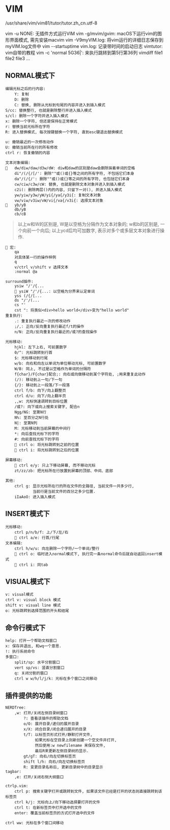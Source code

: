 # VIM

/usr/share/vim/vim81/tutor/tutor.zh_cn.utf-8

vim -u NONE: 无插件方式运行VIM
vim -g/mvim/gvim: macOS下运行vim的图形界面模式, 需先安装macvim
vim -V9myVIM.log: 将vim运行的详细日志保存到myVIM.log文件中
vim --startuptime vim.log: 记录带时间的启动日志
vimtutor: vim自带的教程
vim -c 'normal 5G36|': 来执行跳转到第5行第36列
vimdiff file1 file2 file3 ...

## NORMAL模式下
    编辑光标之后的行内容:
        Y: 复制
        D: 删除
        C: 替换, 删除从光标到句尾的内容并进入到插入模式
    S/cc: 替换整行, 也就是删除整行并进入插入模式
    s/cl: 删除一个字符并进入插入模式
    x: 删除一个字符, 但还是保持在正常模式
    r: 替换当前光标所在字符
    R: 进入替换模式, 每次按键替换一个字符, 直到esc键退出替换模式

    u: 撤销最近的一次修改动作
    U: 撤销当前所在行的所有修改
    ctrl r: 恢复撤销的内容

    文本对象编辑:
       dw/diw/daw/d3w/dW: diw和daw的区别是daw会删除挨着单词的空格
        di"/(/{/[/': 删除""或()或{}等之间的所有字符, 不包括它们本身
        da"/(/{/': 删除""或()或{}等之间的所有字符, 也包括它们本身
        cw/ciw/c3w/cW: 替换, 也就是删除文本对象并进入到插入模式
        c2i(: 删除两层()内的内容, 只留下一对(), 并进入插入模式
        yw/yiw/y3w/yW/yi{/ya{/y3i{: 复制文本对象
        vw/viw/v3iw/vW/vi{/va{/v3i{: 选择文本对象
       yb/yB
        db/yB
        cb/cB
> 以上w和W的区别是, W是以空格为分隔作为文本对象的;
> w和b的区别是, 一个向前一个向后;
> 以上ycd后均可加数字, 表示对多个或多层文本对象进行操作.

     宏:
        qa
        对具体某一行的操作样例
        q
        v/ctrl v/shift v 选择文本
        :normal @a

    surround插件:
        ysiw "/'/{...
         ysiW "/'/{...: 以空格为分界来认定单词
        yss (/{/[...
        ds "/'/(...
        cs "'
        cst ": 将类似<div>hello world</div>变为"hello world"
    重复执行:
        .: 重复执行最近一次的修改动作
        ;/,: 正向/反向重复执行最近f/t的操作
        n/N: 正向/反向重复执行最近的/或?的查找操作

    光标移动:
        hjkl: 左下上右, 可前置数字
        0/^: 光标跳转到行首
        $: 光标移动到行尾
        w/b: 向右和向左以单词为单位移动光标, 可前置数字
        W/B: 同上, 不过是以空格作为单词的分隔符
        f{char}/F{char}配合;: 向右或向做移动到某个字符处, ;用来重复此动作
        (/): 移动到上一句/下一句
        {/}: 移动到上一段落/下一段落
        ctrl f/b: 向下/向上翻整页
        ctrl d/u: 向下/向上翻半页
        ,,w: 光标快速调转到目标位置
        /或?: 向下或向上搜索关键字, 配合n
        Ngg/NG: 至第N行
        N%: 至百分之N行处
        N|: 至第N列
        M: 光标移动到当前屏幕的中间行
        *: 向后查找光标下的字符
        #: 向前查找光标下的字符
         ctrl o: 将光标跳转到之前的位置
         ctrl i: 将光标跳转到之后的位置

    屏幕移动:
         ctrl e/y: 只上下移动屏幕, 而不移动光标
        zt/zz/zb: 把光标所在行放置到屏幕的顶部、中间、底部

    其他:
        ctrl g: 显示光标所在行的所在文件的全路径, 当前文件一共多少行,
                当前行是当前文件的百分之多少位置.
        iIaAoO: 进入插入模式

## INSERT模式下
    光标移动:
        ctrl p/n/b/f: 上/下/左/右
         ctrl a/e: 行首/行尾
    文本编辑:
        ctrl h/w/u: 向左删除一个字符/一个单词/整行
         ctrl o: 临时进入normal模式下, 执行完一条normal命令后就自动返回insert模式
         ctrl i: 同tab

## VISUAL模式下
    v: visual模式
    ctrl v: visual block 模式
    shift v: visual line 模式
    o: 光标跳转到选择范围的开头和结尾

## 命令行模式下
    help: 打开一个帮助文档窗口
    x: 保存并退出, 和wq一个意思.
    !: 执行系统命令
    多窗口:
        split/sp: 水平分割窗口
        vert sp/vs: 竖直分割窗口
        q: 关闭分割的窗口
        ctrl w w/h/l/j/k: 光标在多个窗口之间移动

## 插件提供的功能
    NERDTree:
        ,w: 打开/关闭左侧目录树窗口
            ?: 查看该插件的帮助文档
            o/O: 展开目录/递归的展开目录
            x/X: 闭合目录/闭合递归展开的目录
            t/T: 以标签页形式打开/静默打开文件,
                 如果光标在空目录上则新创建一个空文件并打开,
                 然后使用:w newfilename 来保存文件,
                 最后R来更新左侧目录树的显示.
            gt/gT: 向右/向左切换标签页
            shift l/h: 向右/向左切换标签页
            R: 变更目录名称后, 更新目录树中的目录显示
    tagbar:
        ,e: 打开/关闭右侧大纲窗口

    ctrlp.vim:
        ctrl p: 搜索关键字打开或跳转到文件, 如果该文件已经是打开的状态则直接跳转到该标签页
        ctrl k/j: 光标向上/向下移动选择要打开的文件
        ctrl t: 在新标签页中打开选中的文件
        enter: 覆盖当前标签页的方式打开选中的文件

    ctrl ww: 光标在多个窗口间移动

